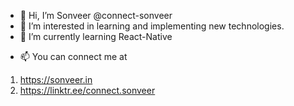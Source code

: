 - 👋 Hi, I’m Sonveer @connect-sonveer
- 👀 I’m interested in learning and implementing new technologies.
- 🌱 I’m currently learning React-Native
<!--- - 💞️ I’m looking to collaborate on ... --->
- 📫 You can connect me at 

1) https://sonveer.in
2) https://linktr.ee/connect.sonveer

<!---
connect-sonveer/connect-sonveer is a ✨ special ✨ repository because its `README.md` (this file) appears on your GitHub profile.
You can click the Preview link to take a look at your changes.
--->
